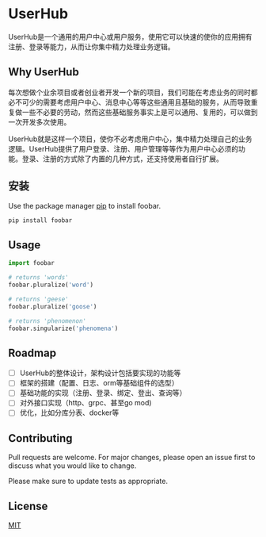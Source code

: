 # UserHub

UserHub是一个通用的用户中心或用户服务，使用它可以快速的使你的应用拥有注册、登录等能力，从而让你集中精力处理业务逻辑。

## Why UserHub

每次想做个业余项目或者创业者开发一个新的项目，我们可能在考虑业务的同时都必不可少的需要考虑用户中心、消息中心等等这些通用且基础的服务，从而导致重复做一些不必要的劳动，然而这些基础服务事实上是可以通用、复用的，可以做到一次开发多次使用。

UserHub就是这样一个项目，使你不必考虑用户中心，集中精力处理自己的业务逻辑。UserHub提供了用户登录、注册、用户管理等等作为用户中心必须的功能。登录、注册的方式除了内置的几种方式，还支持使用者自行扩展。

## 安装

Use the package manager [pip](https://pip.pypa.io/en/stable/) to install foobar.

```bash
pip install foobar
```

## Usage

```python
import foobar

# returns 'words'
foobar.pluralize('word')

# returns 'geese'
foobar.pluralize('goose')

# returns 'phenomenon'
foobar.singularize('phenomena')
```

## Roadmap

- [ ] UserHub的整体设计，架构设计包括要实现的功能等
- [ ] 框架的搭建（配置、日志、orm等基础组件的选型）
- [ ] 基础功能的实现（注册、登录、绑定、登出、查询等）
- [ ] 对外接口实现（http、grpc、甚至go mod)
- [ ] 优化，比如分库分表、docker等

## Contributing

Pull requests are welcome. For major changes, please open an issue first
to discuss what you would like to change.

Please make sure to update tests as appropriate.

## License

[MIT](https://choosealicense.com/licenses/mit/)